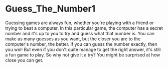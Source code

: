 # Guess_The_Number1
Guessing games are always fun, whether you're playing with a friend or trying to beat a computer. In this particular game, the computer has a secret number and it's up to you to try and guess what that number is. You can make as many guesses as you want, but the closer you are to the computer's number, the better. If you can guess the number exactly, then you win! But even if you don't quite manage to get the right answer, it's still a fun game to play. So why not give it a try? You might be surprised at how close you can get.
